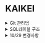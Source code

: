 # KAIKEI

<details>
<summary>Git 관리법</summary>
<div markdown="1">
<h3>master <-- Branch(Commit)</h3>

PPT참조

<h3>master --> Branch (Rebase) 하는법</h3>

Spring --> Window --> Show view --> other --> git Repositories 추가

git Repositories --> TeamSpring_src --> Branches --> Local --> (자신의 Branch ) --> Rebase
  --> Remote Tracking --> origin/master --> Rebase
</div>
</details>

<details>
<summary>SQL테이블 구조</summary>
<div markdown="1">
<img src="https://user-images.githubusercontent.com/54826450/67838268-41a95b80-fb34-11e9-84c8-2604f8c3e7ff.PNG">
</div>
</details>

<details>	
<summary>10/29 변경사항</summary>
<div markdown="1">
  <h3>src -> main -> webapp -> WEB-INF -> spring -> root-context.xml userMapper밑에 추가</h3>
  
    <bean id="statementMapper" class="org.mybatis.spring.mapper.MapperFactoryBean">
       <property name="mapperInterface" value="com.ts.kaikei.dao.StatementDAO" />
       <property name="sqlSessionTemplate" ref="sqlSession" />
    </bean>
    
    <bean id="customerMapper" class="org.mybatis.spring.mapper.MapperFactoryBean">
       <property name="mapperInterface" value="com.ts.kaikei.dao.CustomerDAO" />
       <property name="sqlSessionTemplate" ref="sqlSession" />
    </bean>
    
    <bean id="accountMapper" class="org.mybatis.spring.mapper.MapperFactoryBean">
       <property name="mapperInterface" value="com.ts.kaikei.dao.AccountDAO" />
       <property name="sqlSessionTemplate" ref="sqlSession" />
    </bean>
    
    <bean id="companyMapper" class="org.mybatis.spring.mapper.MapperFactoryBean">
       <property name="mapperInterface" value="com.ts.kaikei.dao.CompanyDAO" />
       <property name="sqlSessionTemplate" ref="sqlSession" />
    </bean>

</div>
</details>
